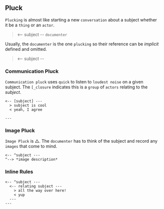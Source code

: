 ## Pluck
`Plucking` is almost like starting a new `conversation` about a subject whether it be a `thing` or an `actor`.
> <-- subject -- `documenter`

Usually, the `documenter` is the one `plucking` so their reference can be _implicit_ defined and omitted.
> <-- subject --

### Communication Pluck
`Communication pluck` uses `quick` to listen to `loudest noise` on a given subject.  The `[_closure` indicates this is a `group` of `actors` relating to the _subject_.
```
<-- [subject] ---
  > subject is cool
  < yeah, I agree

---
```

### Image Pluck
`Image Pluck` is △.  The `documenter` has to think of the subject and record any `images` that come to mind.
```
<-- ^subject ---
^--> *image description*
```

### Inline Rules
```
<-- ^subject ---
  <-- relating subject ---
    > all the way over here!
    < yup
  ---
---
```
